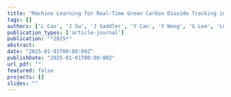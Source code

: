 ```yaml
---
title: "Machine Learning for Real-Time Green Carbon Dioxide Tracking in Refinery"
tags: []
authors: ['L Cao', 'J Su', 'J Saddler', 'Y Cao', 'Y Wang', 'G Lee', 'LC Siang', 'Y Luo']
publication_types: ['article-journal']
publication: "*2025*"
abstract: 
date: "2025-01-01T00:00:00Z"
publishDate: "2025-01-01T00:00:00Z"
url_pdf: ""
featured: false
projects: []
slides: ""
---
```


